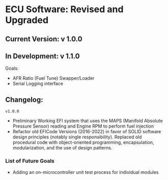 # ECU Software: Revised and Upgraded

## Current Version: v 1.0.0

## In Development: v 1.1.0
Goals:
- AFR Ratio (Fuel Tune) Swapper/Loader
- Serial Logging interface


## Changelog:
`v1.0.0`
- Preliminary Working EFI system that uses the MAPS (Manifold Absolute Pressure Sensor) reading and Engine RPM to perform fuel injection
- Refactor old EFICode Versions (2016-2022) in favor of SOLID software design principles (notably single responsibility). Replaced old procedural code with object-oriented programming, encapsulation, modularization, and the use of design patterns.

### List of Future Goals
- Adding an on-microcontroller unit test process for individual modules
 

